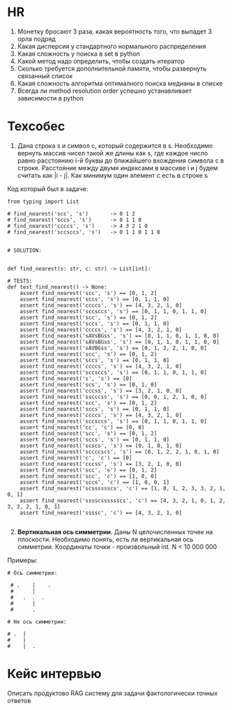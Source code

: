 # HR 

1) Монетку бросают 3 раза, какая вероятность того, что выпадет 3 орла подряд 
2) Какая дисперсия у стандартного нормального распределения 
3) Какая сложность у поиска в set в python 
4) Какой метод надо определить, чтобы создать итератор
5) Сколько требуется дополнительной памяти, чтобы развернуть связанный список 
6) Какая сложность алгоритма оптималного поиска медианы в списке
7) Всегда ли method resolution order успешно устанавливает зависимости в python 

# Техсобес

1) Дана строка s и символ c, который содержится в s. Необходимо вернуть массив чисел такой же длины как s, где каждое число равно расстоянию i-й буквы до ближайшего вхождения символа c в строке. Расстояние между двумя индексами в массиве i и j будем считать как |i - j|. Как минимум один элемент с есть в строке s


Код который был в задаче: 
```
from typing import List

# find_nearest('scc', 's')       -> 0 1 2
# find_nearest('sccs', 's')      -> 0 1 1 0
# find_nearest('ccccs', 's')     -> 4 3 2 1 0
# find_nearest('sccsccs', 's')   -> 0 1 1 0 1 1 0


# SOLUTION:


def find_nearest(s: str, c: str) -> List[int]:

# TESTS:
def test_find_nearest() -> None:
    assert find_nearest('scc', 's') == [0, 1, 2]
    assert find_nearest('sccs', 's') == [0, 1, 1, 0]
    assert find_nearest('ccccs', 's') == [4, 3, 2, 1, 0]
    assert find_nearest('sccsccs', 's') == [0, 1, 1, 0, 1, 1, 0]
    assert find_nearest('scc', 's') == [0, 1, 2]
    assert find_nearest('sccs', 's') == [0, 1, 1, 0]
    assert find_nearest('ccccs', 's') == [4, 3, 2, 1, 0]
    assert find_nearest('sAVsBGss', 's') == [0, 1, 1, 0, 1, 1, 0, 0]
    assert find_nearest('sAVsBGss', 's') == [0, 1, 1, 0, 1, 1, 0, 0]
    assert find_nearest('sAVBGss', 's') == [0, 1, 2, 2, 1, 0, 0]
    assert find_nearest('scc', 's') == [0, 1, 2]
    assert find_nearest('sccs', 's') == [0, 1, 1, 0]
    assert find_nearest('ccccs', 's') == [4, 3, 2, 1, 0]
    assert find_nearest('sccsccs', 's') == [0, 1, 1, 0, 1, 1, 0]
    assert find_nearest('s', 's') == [0]
    assert find_nearest('scs', 's') == [0, 1, 0]
    assert find_nearest('cccss', 's') == [3, 2, 1, 0, 0]
    assert find_nearest('sscccss', 's') == [0, 0, 1, 2, 1, 0, 0]
    assert find_nearest('scc', 's') == [0, 1, 2]
    assert find_nearest('sccs', 's') == [0, 1, 1, 0]
    assert find_nearest('ccccs', 's') == [4, 3, 2, 1, 0]
    assert find_nearest('sccsccs', 's') == [0, 1, 1, 0, 1, 1, 0]
    assert find_nearest('cc', 'c') == [0, 0]
    assert find_nearest('scc', 's') == [0, 1, 2]
    assert find_nearest('sccs', 's') == [0, 1, 1, 0]
    assert find_nearest('scscs', 's') == [0, 1, 0, 1, 0]
    assert find_nearest('sccccscs', 's') == [0, 1, 2, 2, 1, 0, 1, 0]
    assert find_nearest('c', 'c') == [0]
    assert find_nearest('cccss', 's') == [3, 2, 1, 0, 0]
    assert find_nearest('scc', 's') == [0, 1, 2]
    assert find_nearest('scc', 'c') == [1, 0, 0]
    assert find_nearest('sccs', 'c') == [1, 0, 0, 1]
    assert find_nearest('scsssssscs', 'c') == [1, 0, 1, 2, 3, 3, 2, 1, 0, 1]
    assert find_nearest('sssscsssssscs', 'c') == [4, 3, 2, 1, 0, 1, 2, 3, 3, 2, 1, 0, 1]
    assert find_nearest('ssssc', 'c') == [4, 3, 2, 1, 0]
    
```

2) **Вертикальная ось симметрии**. Даны N целочисленных точек на плоскости. Необходимо понять, есть ли вертикальная ось симметрии. Координаты точки - произвольный int. N < 10 000 000

Примеры: 
```
# Ось симметрии:

 # .    |    .
 #      |
 #   .  .  .
 #      |
 #      .

# Не ось симметрии:

# .  |
#    |  
#    |  .
```

# Кейс интервью 

Описать продуктово RAG систему для задачи фактологически точных ответов